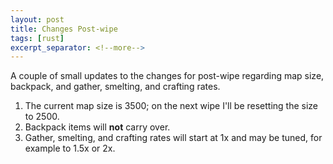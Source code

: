 ```yaml
---
layout: post
title: Changes Post-wipe
tags: [rust]
excerpt_separator: <!--more-->
---
```

A couple of small updates to the changes for post-wipe regarding map size, backpack, and gather, smelting, and crafting rates.
<!--more-->
1. The current map size is 3500; on the next wipe I'll be resetting the size to 2500.
2. Backpack items will **not** carry over.
3. Gather, smelting, and crafting rates will start at 1x and may be tuned, for example to 1.5x or 2x.